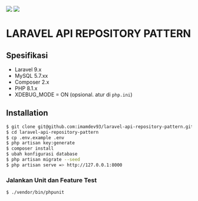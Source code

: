 <a href="https://codeclimate.com/github/imamdev93/laravel-api-repository-pattern/maintainability"><img src="https://api.codeclimate.com/v1/badges/dfeb66ebab751c9fee0e/maintainability" /></a>
<a href="https://codeclimate.com/github/imamdev93/laravel-api-repository-pattern/test_coverage"><img src="https://api.codeclimate.com/v1/badges/dfeb66ebab751c9fee0e/test_coverage" /></a>

# LARAVEL API REPOSITORY PATTERN

## Spesifikasi
- Laravel 9.x
- MySQL 5.7.xx
- Composer 2.x
- PHP 8.1.x
- XDEBUG_MODE = ON (opsional. atur di `php.ini`)

## Installation
```sh
$ git clone git@github.com:imamdev93/laravel-api-repository-pattern.git
$ cd laravel-api-repository-pattern
$ cp .env.example .env
$ php artisan key:generate
$ composer install
$ ubah konfigurasi database
$ php artisan migrate --seed
$ php artisan serve => http://127.0.0.1:8000
```

### Jalankan Unit dan Feature Test
```
$ ./vendor/bin/phpunit
```
